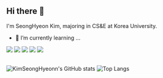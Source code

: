 ## Hi there 👋
I'm SeongHyeon Kim, majoring in CS&E at Korea University.

- 🌱 I’m currently learning ...
<span>
<img src="https://img.shields.io/badge/nestjs-%23E0234E.svg?&style=for-the-badge&logo=nestjs&logoColor=white" />
<img src="https://img.shields.io/badge/typescript-%233178C6.svg?&style=for-the-badge&logo=typescript&logoColor=white" />
<img src="https://img.shields.io/badge/mysql-%234479A1.svg?&style=for-the-badge&logo=mysql&logoColor=white" />
<img src="https://img.shields.io/badge/amazon%20aws-%23232F3E.svg?&style=for-the-badge&logo=amazon%20aws&logoColor=white" />
<img src="https://img.shields.io/badge/docker-%232496ED.svg?&style=for-the-badge&logo=docker&logoColor=white" />
</span>

<br/>
<br/>

![KimSeongHyeonn's GitHub stats](https://github-readme-stats.vercel.app/api?username=KimSeongHyeonn&show_icons=true&theme=tokyonight)
![Top Langs](https://github-readme-stats.vercel.app/api/top-langs/?username=KimSeongHyeonn&layout=compact&theme=tokyonight)


<!--
**KimSeongHyeonn/KimSeongHyeonn** is a ✨ _special_ ✨ repository because its `README.md` (this file) appears on your GitHub profile.

Here are some ideas to get you started:

- 🔭 I’m currently working on ...
- 🌱 I’m currently learning ...
- 👯 I’m looking to collaborate on ...
- 🤔 I’m looking for help with ...
- 💬 Ask me about ...
- 📫 How to reach me: ...
- 😄 Pronouns: ...
- ⚡ Fun fact: ...
-->

